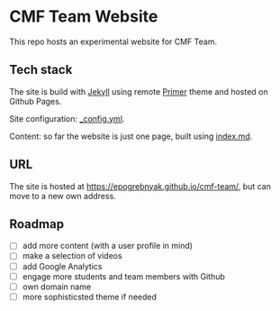 # CMF Team Website

This repo hosts an experimental website for CMF Team.

## Tech stack

The site is build with [Jekyll](https://jekyllrb.com/) 
using remote [Primer](https://pages-themes.github.io/primer/) theme 
and hosted on Github Pages.

Site configuration: [\_config.yml](_config.yml).

Content: so far the website is just one page, built using [index.md](index.md). 

## URL

The site is hosted at <https://epogrebnyak.github.io/cmf-team/>, but can move to a new own address.

## Roadmap

- [ ] add more content (with a user profile in mind)
- [ ] make a selection of videos
- [ ] add Google Analytics
- [ ] engage more students and team members with Github
- [ ] own domain name
- [ ] more sophisticsted theme if needed
